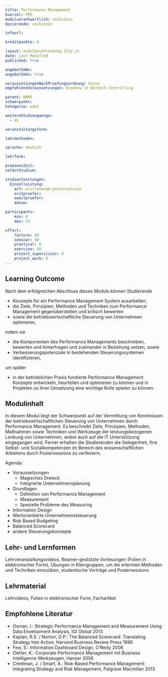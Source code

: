 ```yaml
---
title: Performance Management
kuerzel: PEM
modulverantwortlich: seckstein
dozierende: seckstein

infourl: 

kreditpunkte: 6

layout: modulbeschreibung.11ty.js
date: Last Modified
published: true

angebotImWs: 
angebotImSs: true

voraussetzungenNachPruefungsordnung: keine
empfohleneVoraussetzungen: Knowhow im Bereich Controlling

parent: WAMO
schwerpunkt:
kategorie: wahl

weitereStudiengaenge: 
  - ds

veranstaltungsform: 

lehrmethoden:

sprache: deutsch

lehrform:

praesenzZeit: 
selbstStudium: 

studienleistungen:
  Einzelleistung:
    art: writtenexam-postersession
    erstpruefer: 
    zweitpruefer: 
    datum:

participants: 
    min: 8
    max: 25

effort:
    lecture: 40
    seminar: 40
    practical: 0
    exercise: 40
    project_supervision: 0
    project_work: 0
---
```




## Learning Outcome

Nach dem erfolgreichen Abschluss dieses Moduls können Studierende

* Konzepte für ein Performance Management System ausarbeiten, 
* die Ziele, Prinzipien, Methoden und Techniken zum Performance Management gegenüberstellen und kritisch bewerten
* sowie die betriebswirtschaftliche Steuerung von Unternehmen optimieren, 

indem sie
 
* die Komponenten des Performance Managements beschreiben, bewerten und hinterfragen und zueinander in Beziehung setzen, sowie 
* Verbesserungspotenziale in bestehenden Steuerungssystemen identifizieren, 

um später 

* in der betrieblichen Praxis fundierte Performance Management Konzepte entwickeln, beurteilen und optimieren zu können und in Projekten zu ihrer Umsetzung eine wichtige Rolle spielen zu können.
  
  
## Modulinhalt

In diesem Modul liegt der Schwerpunkt auf der Vermittlung von Kenntnissen der betriebswirtschaftlichen Steuerung von Unternehmen durch Performance Management. Es beschreibt Ziele, Prinzipien, Methoden, Maßnahmen sowie Techniken und Werkzeuge der leistungsbezogenen Lenkung von Unternehmen, wobei auch auf die IT Unterstützung eingegangen wird. Ferner erhalten die Studierenden die Gelegenheit, Ihre Selbst- und Sozialkompetenzen im Bereich des wissenschaftlichen Arbeitens durch Postersessions zu verfeinern.

Agenda:
* Voraussetzungen
    * Magisches Dreieck
    * Integrierte Unternehmensplanung
* Grundlagen
    * Definition von Performance Management
    * Measurement
    * Spezielle Probleme des Measuring 
* Information Design
* Wertorientierte Unternehmenssteuerung
* Risk Based Budgeting
* Balanced Scorecard
* andere Steuerungskonzepte

## Lehr- und Lernformen

Lehrveranstaltungsvideos, Beamer-gestützte Vorlesungen (Folien in elektronischer Form), Übungen in Kleingruppen, um die erlernten Methoden und Techniken einzuüben, studentische Vorträge und Postersessions


## Lehrmaterial

Lehrvideos, Folien in elektronischer Form, Fachartikel

## Empfohlene Literatur

* Osman, I.: Strategic Performance Management and Measurement Using Data Envelopment Analysis, IGI Global 2013
* Kaplan, R.S. / Norton, D.P.: The Balanced Scorecard: Translating Strategy Into Action, Harvard Business Review Press 1996
* Few, S.: Information Dashboard Design, O’Reilly 2006
* Oehler, K.: Corporate Performance Management mit Business Intelligence Werkzeugen, Hanser 2006
* Creelman, J. / Smart, A.: Risk-Based Performance Management: Integrating Strategy and Risk Management, Palgrave Macmillan 2013